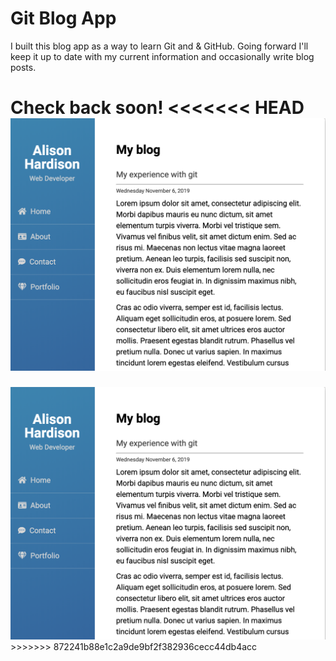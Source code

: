 # Git Blog App

I built this blog app as a way to learn Git and & GitHub. Going forward I'll keep it up to date with my current information and occasionally write blog posts.

Check back soon!
<<<<<<< HEAD
<img src="screenShot.png" alt="Blog Screenshot">
=======
<img src="screenshot.png" alt="Blog Screenshot">
>>>>>>> 872241b88e1c2a9de9bf2f382936cecc44db4acc
